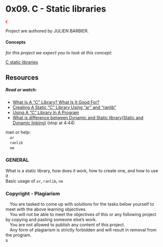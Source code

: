 # **0x09. C - Static libraries**
<span style="color: red;">**`C`**</span>

Project are authored by JULIEN BARBIER.

#### Concepts
*for this project we expect you to look at this concept:*

  [C static libraries](https://intranet.alxswe.com/concepts/61)

## **Resources**

##### **Read or watch:**
* [What Is A “C” Library? What Is It Good For?](https://intranet.alxswe.com/rltoken/XB1iH0qE6gshx0x8TfRAPQ)
* [Creating A Static “C” Library Using “ar” and “ranlib”](https://intranet.alxswe.com/rltoken/XB1iH0qE6gshx0x8TfRAPQ)
* [Using A “C” Library In A Program](https://intranet.alxswe.com/rltoken/XB1iH0qE6gshx0x8TfRAPQ)
* [What is difference between Dynamic and Static library(Static and Dynamic linking)](https://intranet.alxswe.com/rltoken/PexOGO-npR_ZDQk-SpOR9g) (stop at 4:44)

man or help:<br/>
&emsp;`ar`<br/>
&emsp;`ranlib`<br/>
&emsp;`nm`<br/>

### **GENERAL**

What is a static library, how does it work, how to create one, and how to use it<br/>
Basic usage of `ar`, `ranlib`, `nm`

### Copyright - Plagiarism

&emsp;You are tasked to come up with solutions for the tasks below yourself to meet with the above learning objectives.<br/>
&emsp;You will not be able to meet the objectives of this or any following project by copying and pasting someone else’s work.<br/>
&emsp;You are not allowed to publish any content of this project.<br/>
&emsp;Any form of plagiarism is strictly forbidden and will result in removal from the program.<br/>s
